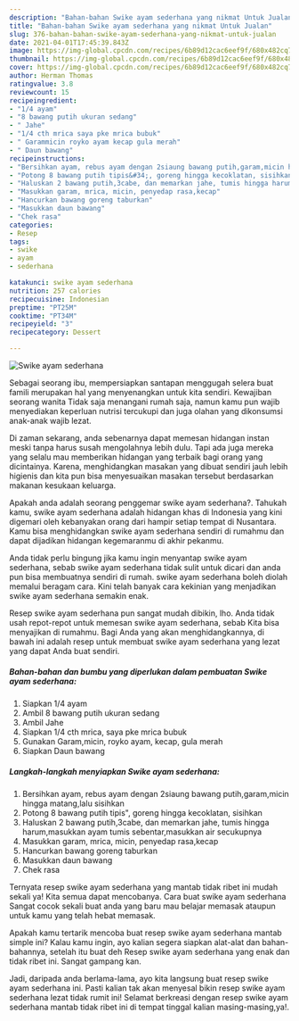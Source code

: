 ```yaml
---
description: "Bahan-bahan Swike ayam sederhana yang nikmat Untuk Jualan"
title: "Bahan-bahan Swike ayam sederhana yang nikmat Untuk Jualan"
slug: 376-bahan-bahan-swike-ayam-sederhana-yang-nikmat-untuk-jualan
date: 2021-04-01T17:45:39.843Z
image: https://img-global.cpcdn.com/recipes/6b89d12cac6eef9f/680x482cq70/swike-ayam-sederhana-foto-resep-utama.jpg
thumbnail: https://img-global.cpcdn.com/recipes/6b89d12cac6eef9f/680x482cq70/swike-ayam-sederhana-foto-resep-utama.jpg
cover: https://img-global.cpcdn.com/recipes/6b89d12cac6eef9f/680x482cq70/swike-ayam-sederhana-foto-resep-utama.jpg
author: Herman Thomas
ratingvalue: 3.8
reviewcount: 15
recipeingredient:
- "1/4 ayam"
- "8 bawang putih ukuran sedang"
- " Jahe"
- "1/4 cth mrica saya pke mrica bubuk"
- " Garammicin royko ayam kecap gula merah"
- " Daun bawang"
recipeinstructions:
- "Bersihkan ayam, rebus ayam dengan 2siaung bawang putih,garam,micin hingga matang,lalu sisihkan"
- "Potong 8 bawang putih tipis&#34;, goreng hingga kecoklatan, sisihkan"
- "Haluskan 2 bawang putih,3cabe, dan memarkan jahe, tumis hingga harum,masukkan ayam tumis sebentar,masukkan air secukupnya"
- "Masukkan garam, mrica, micin, penyedap rasa,kecap"
- "Hancurkan bawang goreng taburkan"
- "Masukkan daun bawang"
- "Chek rasa"
categories:
- Resep
tags:
- swike
- ayam
- sederhana

katakunci: swike ayam sederhana 
nutrition: 257 calories
recipecuisine: Indonesian
preptime: "PT25M"
cooktime: "PT34M"
recipeyield: "3"
recipecategory: Dessert

---
```



![Swike ayam sederhana](https://img-global.cpcdn.com/recipes/6b89d12cac6eef9f/680x482cq70/swike-ayam-sederhana-foto-resep-utama.jpg)

Sebagai seorang ibu, mempersiapkan santapan menggugah selera buat famili merupakan hal yang menyenangkan untuk kita sendiri. Kewajiban seorang  wanita Tidak saja menangani rumah saja, namun kamu pun wajib menyediakan keperluan nutrisi tercukupi dan juga olahan yang dikonsumsi anak-anak wajib lezat.

Di zaman  sekarang, anda sebenarnya dapat memesan hidangan instan meski tanpa harus susah mengolahnya lebih dulu. Tapi ada juga mereka yang selalu mau memberikan hidangan yang terbaik bagi orang yang dicintainya. Karena, menghidangkan masakan yang dibuat sendiri jauh lebih higienis dan kita pun bisa menyesuaikan masakan tersebut berdasarkan makanan kesukaan keluarga. 



Apakah anda adalah seorang penggemar swike ayam sederhana?. Tahukah kamu, swike ayam sederhana adalah hidangan khas di Indonesia yang kini digemari oleh kebanyakan orang dari hampir setiap tempat di Nusantara. Kamu bisa menghidangkan swike ayam sederhana sendiri di rumahmu dan dapat dijadikan hidangan kegemaranmu di akhir pekanmu.

Anda tidak perlu bingung jika kamu ingin menyantap swike ayam sederhana, sebab swike ayam sederhana tidak sulit untuk dicari dan anda pun bisa membuatnya sendiri di rumah. swike ayam sederhana boleh diolah memalui beragam cara. Kini telah banyak cara kekinian yang menjadikan swike ayam sederhana semakin enak.

Resep swike ayam sederhana pun sangat mudah dibikin, lho. Anda tidak usah repot-repot untuk memesan swike ayam sederhana, sebab Kita bisa menyajikan di rumahmu. Bagi Anda yang akan menghidangkannya, di bawah ini adalah resep untuk membuat swike ayam sederhana yang lezat yang dapat Anda buat sendiri.

<!--inarticleads1-->

##### Bahan-bahan dan bumbu yang diperlukan dalam pembuatan Swike ayam sederhana:

1. Siapkan 1/4 ayam
1. Ambil 8 bawang putih ukuran sedang
1. Ambil  Jahe
1. Siapkan 1/4 cth mrica, saya pke mrica bubuk
1. Gunakan  Garam,micin, royko ayam, kecap, gula merah
1. Siapkan  Daun bawang




<!--inarticleads2-->

##### Langkah-langkah menyiapkan Swike ayam sederhana:

1. Bersihkan ayam, rebus ayam dengan 2siaung bawang putih,garam,micin hingga matang,lalu sisihkan
1. Potong 8 bawang putih tipis&#34;, goreng hingga kecoklatan, sisihkan
1. Haluskan 2 bawang putih,3cabe, dan memarkan jahe, tumis hingga harum,masukkan ayam tumis sebentar,masukkan air secukupnya
1. Masukkan garam, mrica, micin, penyedap rasa,kecap
1. Hancurkan bawang goreng taburkan
1. Masukkan daun bawang
1. Chek rasa




Ternyata resep swike ayam sederhana yang mantab tidak ribet ini mudah sekali ya! Kita semua dapat mencobanya. Cara buat swike ayam sederhana Sangat cocok sekali buat anda yang baru mau belajar memasak ataupun untuk kamu yang telah hebat memasak.

Apakah kamu tertarik mencoba buat resep swike ayam sederhana mantab simple ini? Kalau kamu ingin, ayo kalian segera siapkan alat-alat dan bahan-bahannya, setelah itu buat deh Resep swike ayam sederhana yang enak dan tidak ribet ini. Sangat gampang kan. 

Jadi, daripada anda berlama-lama, ayo kita langsung buat resep swike ayam sederhana ini. Pasti kalian tak akan menyesal bikin resep swike ayam sederhana lezat tidak rumit ini! Selamat berkreasi dengan resep swike ayam sederhana mantab tidak ribet ini di tempat tinggal kalian masing-masing,ya!.

